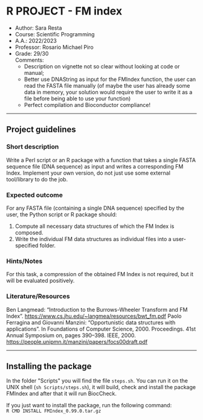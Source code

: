 # R PROJECT - FM index

 * Author: Sara Resta
 * Course: Scientific Programming
 * A.A.: 2022/2023
 * Professor: Rosario Michael Piro
 * Grade: 29/30  
   Comments:
    * Description on vignette not so clear without looking at code or manual;
    * Better use DNAString as input for the FMIndex function, the user can read the FASTA file manually
      (of maybe the user has already some data in memory, your solution would require the user to write it as a file before being able to use your function)
    * Perfect compilation and Bioconductor compliance!
  
-------------------------------------------------------------
  
## Project guidelines
### Short description
Write a Perl script or an R package with a function that takes a single FASTA
sequence file (DNA sequence) as input and writes a corresponding FM Index. Implement your own
version, do not just use some external tool/library to do the job.

### Expected outcome
For any FASTA file (containing a single DNA sequence) specified by the user, the Python script or
R package should:
 1. Compute all necessary data structures of which the FM Index is composed.
 2. Write the individual FM data structures as individual files into a user-specified folder.

### Hints/Notes
For this task, a compression of the obtained FM Index is not required, but it will be evaluated
positively.

### Literature/Resources
Ben Langmead: “Introduction to the Burrows-Wheeler Transform and FM Index”.
https://www.cs.jhu.edu/~langmea/resources/bwt_fm.pdf
Paolo Ferragina and Giovanni Manzini: “Opportunistic data structures with applications”. In
Foundations of Computer Science, 2000. Proceedings. 41st Annual Symposium on, pages 390–398.
IEEE, 2000. https://people.unipmn.it/manzini/papers/focs00draft.pdf 
  
-------------------------------------------------------------

## Installing the package
In the folder "Scripts" you will find the file ```steps.sh```. You can run it on the UNIX shell (```sh Scripts/steps.sh```), it will build, check and install the package FMIndex and after that it will run BiocCheck.  
  
If you just want to install the package, run the following command:  
```R CMD INSTALL FMIndex_0.99.0.tar.gz```

